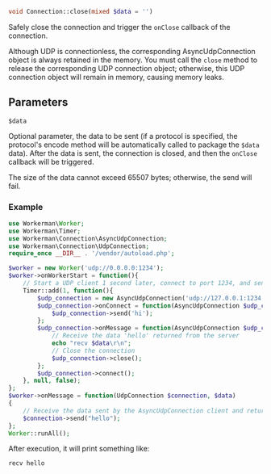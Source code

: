 ```php
void Connection::close(mixed $data = '')
```

Safely close the connection and trigger the `onClose` callback of the connection.

Although UDP is connectionless, the corresponding AsyncUdpConnection object is always retained in the memory. You must call the `close` method to release the corresponding UDP connection object; otherwise, this UDP connection object will remain in memory, causing memory leaks.

## Parameters

``` $data ```

Optional parameter, the data to be sent (if a protocol is specified, the protocol's encode method will be automatically called to package the `$data` data). After the data is sent, the connection is closed, and then the `onClose` callback will be triggered.

The size of the data cannot exceed 65507 bytes; otherwise, the send will fail.

### Example

```php
use Workerman\Worker;
use Workerman\Timer;
use Workerman\Connection\AsyncUdpConnection;
use Workerman\Connection\UdpConnection;
require_once __DIR__ . '/vendor/autoload.php';

$worker = new Worker('udp://0.0.0.0:1234');
$worker->onWorkerStart = function(){
    // Start a UDP client 1 second later, connect to port 1234, and send the string 'hi'
    Timer::add(1, function(){
        $udp_connection = new AsyncUdpConnection('udp://127.0.0.1:1234');
        $udp_connection->onConnect = function(AsyncUdpConnection $udp_connection){
            $udp_connection->send('hi');
        };
        $udp_connection->onMessage = function(AsyncUdpConnection $udp_connection, $data){
            // Receive the data 'hello' returned from the server
            echo "recv $data\r\n";
            // Close the connection
            $udp_connection->close();
        };
        $udp_connection->connect();
    }, null, false);
};
$worker->onMessage = function(UdpConnection $connection, $data)
{
    // Receive the data sent by the AsyncUdpConnection client and return the string 'hello'
    $connection->send("hello");
};
Worker::runAll();             
```

After execution, it will print something like:
```
recv hello
```
